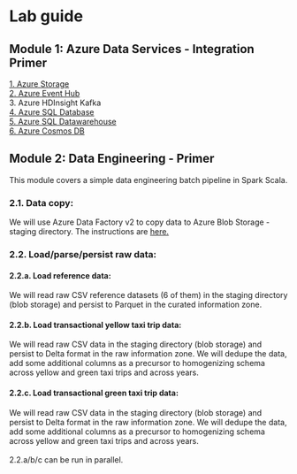 
# Lab guide

## Module 1: Azure Data Services - Integration Primer
[1.  Azure Storage](module-1/00-Azure-Storage-Lab.md)<br>
[2.  Azure Event Hub](module-1/01-Azure-Event-Hub-Lab.md)<br>
3.  Azure HDInsight Kafka<br>
[4.  Azure SQL Database](module-1/03-Azure-SQL-Database-Lab.md)<br> 
[5.  Azure SQL Datawarehouse](module-1/04-Azure-SQL-DW-Lab.md)<br> 
[6.  Azure Cosmos DB](module-1/05-Azure-Cosmos-DB-Lab.md)<br> 

## Module 2: Data Engineering - Primer

This module covers a simple data engineering batch pipeline in Spark Scala.
### 2.1. Data copy:
We will use Azure Data Factory v2 to copy data to Azure Blob Storage - staging directory. The instructions are [here.](../3-data-copy-guide/README.md)

### 2.2. Load/parse/persist raw data:

#### 2.2.a. Load reference data:
We will read raw CSV reference datasets (6 of them) in the staging directory (blob storage) and persist to Parquet in the curated information zone.
#### 2.2.b. Load transactional yellow taxi trip data:
We will read raw CSV data in the staging directory (blob storage) and persist to Delta format in the raw information zone.  We will dedupe the data, add some additional columns as a precursor to homogenizing schema across yellow and green taxi trips and across years. 
#### 2.2.c. Load transactional green taxi trip data:
We will read raw CSV data in the staging directory (blob storage) and persist to Delta format in the raw information zone.  We will dedupe the data, add some additional columns as a precursor to homogenizing schema across yellow and green taxi trips and across years. 
<br><br>
2.2.a/b/c can be run in parallel.




